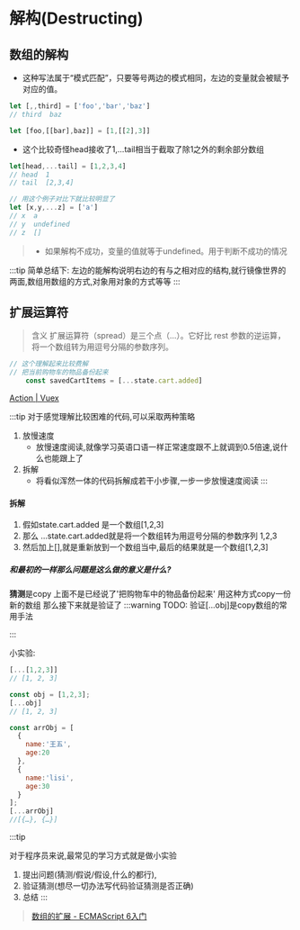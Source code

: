 
# 解构(Destructing)

## 数组的解构

* 这种写法属于“模式匹配”，只要等号两边的模式相同，左边的变量就会被赋予对应的值。
```js
let [,,third] = ['foo','bar','baz']
// third  baz

let [foo,[[bar],baz]] = [1,[[2],3]]

```
* 这个比较奇怪head接收了1,...tail相当于截取了除1之外的剩余部分数组
```js
let[head,...tail] = [1,2,3,4]
// head  1
// tail  [2,3,4]

// 用这个例子对比下就比较明显了
let [x,y,...z] = ['a']
// x  a
// y  undefined
// z  []
```
> * 如果解构不成功，变量的值就等于undefined。用于判断不成功的情况

:::tip
简单总结下: 左边的能解构说明右边的有与之相对应的结构,就行镜像世界的两面,数组用数组的方式,对象用对象的方式等等
:::


## 扩展运算符
>含义
>扩展运算符（spread）是三个点（...）。它好比 rest 参数的逆运算，将一个数组转为用逗号分隔的参数序列。


```js
// 这个理解起来比较费解
// 把当前购物车的物品备份起来
    const savedCartItems = [...state.cart.added]

```
[Action | Vuex](https://vuex.vuejs.org/zh/guide/actions.html)

:::tip
对于感觉理解比较困难的代码,可以采取两种策略
1. 放慢速度
    * 放慢速度阅读,就像学习英语口语一样正常速度跟不上就调到0.5倍速,说什么也能跟上了
2. 拆解
    * 将看似浑然一体的代码拆解成若干小步骤,一步一步放慢速度阅读
:::
#### 拆解
1. 假如state.cart.added 是一个数组[1,2,3]
2. 那么 ...state.cart.added就是将一个数组转为用逗号分隔的参数序列 1,2,3
3. 然后加上[],就是重新放到一个数组当中,最后的结果就是一个数组[1,2,3]

##### 和最初的一样那么问题是这么做的意义是什么?
**猜测**是copy 上面不是已经说了'把购物车中的物品备份起来'
用这种方式copy一份新的数组
那么接下来就是验证了
:::warning
TODO: 
验证[...obj]是copy数组的常用手法


:::

小实验:

```js
[...[1,2,3]]
// [1, 2, 3]

const obj = [1,2,3]; 
[...obj]
// [1, 2, 3]

const arrObj = [
  {
    name:'王五',
    age:20
  },
  {
    name:'lisi',
    age:30
  }
]; 
[...arrObj]
//[{…}, {…}]
```
:::tip

对于程序员来说,最常见的学习方式就是做小实验

1. 提出问题(猜测/假说/假设,什么的都行),
2. 验证猜测(想尽一切办法写代码验证猜测是否正确)
3. 总结
:::
>
>[数组的扩展 - ECMAScript 6入门](http://es6.ruanyifeng.com/#docs/array#%E5%90%AB%E4%B9%89)
